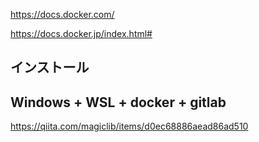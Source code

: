 https://docs.docker.com/

https://docs.docker.jp/index.html#

## インストール


## Windows + WSL + docker + gitlab
https://qiita.com/magiclib/items/d0ec68886aead86ad510

